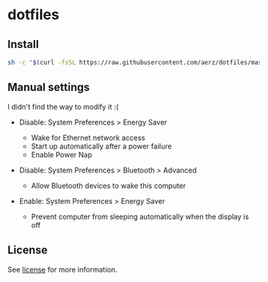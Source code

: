 # dotfiles

## Install

```sh
sh -c "$(curl -fsSL https://raw.githubusercontent.com/aerz/dotfiles/master/install)"
```

## Manual settings

I didn't find the way to modify it :(

- Disable: System Preferences > Energy Saver
  - Wake for Ethernet network access
  - Start up automatically after a power failure
  - Enable Power Nap

- Disable: System Preferences > Bluetooth > Advanced
  - Allow Bluetooth devices to wake this computer

- Enable: System Preferences > Energy Saver
  - Prevent computer from sleeping automatically when the display is off

## License

See [license](https://github.com/aerz/dotfiles/blob/master/LICENSE) for more information.

